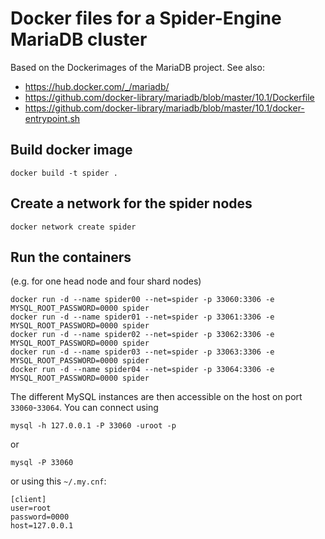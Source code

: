 Docker files for a Spider-Engine MariaDB cluster
================================================

Based on the Dockerimages of the MariaDB project. See also:

* https://hub.docker.com/_/mariadb/
* https://github.com/docker-library/mariadb/blob/master/10.1/Dockerfile
* https://github.com/docker-library/mariadb/blob/master/10.1/docker-entrypoint.sh

Build docker image
------------------

```
docker build -t spider .
```

Create a network for the spider nodes
-------------------------------------

```
docker network create spider
```

Run the containers
------------------

(e.g. for one head node and four shard nodes)

```
docker run -d --name spider00 --net=spider -p 33060:3306 -e MYSQL_ROOT_PASSWORD=0000 spider
docker run -d --name spider01 --net=spider -p 33061:3306 -e MYSQL_ROOT_PASSWORD=0000 spider
docker run -d --name spider02 --net=spider -p 33062:3306 -e MYSQL_ROOT_PASSWORD=0000 spider
docker run -d --name spider03 --net=spider -p 33063:3306 -e MYSQL_ROOT_PASSWORD=0000 spider
docker run -d --name spider04 --net=spider -p 33064:3306 -e MYSQL_ROOT_PASSWORD=0000 spider
```

The different MySQL instances are then accessible on the host on port `33060`-`33064`. You can connect using

```
mysql -h 127.0.0.1 -P 33060 -uroot -p
```

or

```
mysql -P 33060
```

or using this `~/.my.cnf`:

```
[client]
user=root
password=0000
host=127.0.0.1
```
